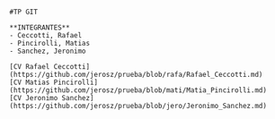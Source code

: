     #TP GIT

    **INTEGRANTES**
    - Ceccotti, Rafael
    - Pincirolli, Matias
    - Sanchez, Jeronimo

    [CV Rafael Ceccotti](https://github.com/jerosz/prueba/blob/rafa/Rafael_Ceccotti.md)
    [CV Matias Pincirolli](https://github.com/jerosz/prueba/blob/mati/Matia_Pincirolli.md)
    [CV Jeronimo Sanchez](https://github.com/jerosz/prueba/blob/jero/Jeronimo_Sanchez.md)